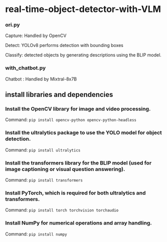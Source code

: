 # real-time-object-detector-with-VLM

### ori.py
Capture: Handled by OpenCV

Detect: YOLOv8 performs detection with bounding boxes

Classify: detected objects by generating descriptions using the BLIP model.

### with_chatbot.py

Chatbot : Handled by Mixtral-8x7B

## install libraries and dependencies
### Install the OpenCV library for image and video processing.
Command: `pip install opencv-python opencv-python-headless`

### Install the ultralytics package to use the YOLO model for object detection.
Command: `pip install ultralytics`

### Install the transformers library for the BLIP model (used for image captioning or visual question answering).
Command: `pip install transformers`

### Install PyTorch, which is required for both ultralytics and transformers.
Command: `pip install torch torchvision torchaudio`

### Install NumPy for numerical operations and array handling.
Command: `pip install numpy`


